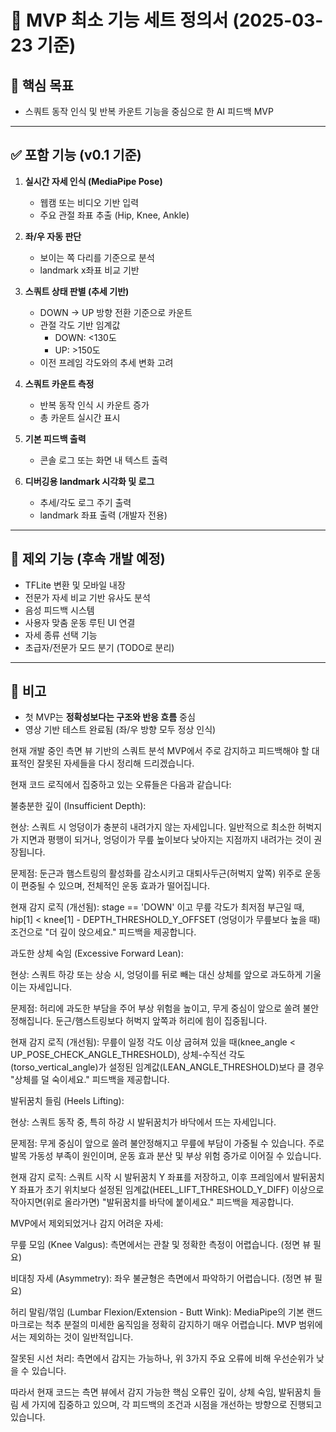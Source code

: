 # 🧩 MVP 최소 기능 세트 정의서 (2025-03-23 기준)

## 🎯 핵심 목표
- 스쿼트 동작 인식 및 반복 카운트 기능을 중심으로 한 AI 피드백 MVP

---

## ✅ 포함 기능 (v0.1 기준)

1. **실시간 자세 인식 (MediaPipe Pose)**
   - 웹캠 또는 비디오 기반 입력
   - 주요 관절 좌표 추출 (Hip, Knee, Ankle)

2. **좌/우 자동 판단**
   - 보이는 쪽 다리를 기준으로 분석
   - landmark x좌표 비교 기반

3. **스쿼트 상태 판별 (추세 기반)**
   - DOWN → UP 방향 전환 기준으로 카운트
   - 관절 각도 기반 임계값
     - DOWN: <130도
     - UP: >150도
   - 이전 프레임 각도와의 추세 변화 고려

4. **스쿼트 카운트 측정**
   - 반복 동작 인식 시 카운트 증가
   - 총 카운트 실시간 표시

5. **기본 피드백 출력**
   - 콘솔 로그 또는 화면 내 텍스트 출력

6. **디버깅용 landmark 시각화 및 로그**
   - 추세/각도 로그 주기 출력
   - landmark 좌표 출력 (개발자 전용)

---

## 📝 제외 기능 (후속 개발 예정)
- TFLite 변환 및 모바일 내장
- 전문가 자세 비교 기반 유사도 분석
- 음성 피드백 시스템
- 사용자 맞춤 운동 루틴 UI 연결
- 자세 종류 선택 기능
- 초급자/전문가 모드 분기 (TODO로 분리)

---

## 📌 비고
- 첫 MVP는 **정확성보다는 구조와 반응 흐름** 중심
- 영상 기반 테스트 완료됨 (좌/우 방향 모두 정상 인식)






현재 개발 중인 측면 뷰 기반의 스쿼트 분석 MVP에서 주로 감지하고 피드백해야 할 대표적인 잘못된 자세들을 다시 정리해 드리겠습니다.

현재 코드 로직에서 집중하고 있는 오류들은 다음과 같습니다:

불충분한 깊이 (Insufficient Depth):

현상: 스쿼트 시 엉덩이가 충분히 내려가지 않는 자세입니다. 일반적으로 최소한 허벅지가 지면과 평행이 되거나, 엉덩이가 무릎 높이보다 낮아지는 지점까지 내려가는 것이 권장됩니다.

문제점: 둔근과 햄스트링의 활성화를 감소시키고 대퇴사두근(허벅지 앞쪽) 위주로 운동이 편중될 수 있으며, 전체적인 운동 효과가 떨어집니다.

현재 감지 로직 (개선됨): stage == 'DOWN' 이고 무릎 각도가 최저점 부근일 때, hip[1] < knee[1] - DEPTH_THRESHOLD_Y_OFFSET (엉덩이가 무릎보다 높을 때) 조건으로 "더 깊이 앉으세요." 피드백을 제공합니다.

과도한 상체 숙임 (Excessive Forward Lean):

현상: 스쿼트 하강 또는 상승 시, 엉덩이를 뒤로 빼는 대신 상체를 앞으로 과도하게 기울이는 자세입니다.

문제점: 허리에 과도한 부담을 주어 부상 위험을 높이고, 무게 중심이 앞으로 쏠려 불안정해집니다. 둔근/햄스트링보다 허벅지 앞쪽과 허리에 힘이 집중됩니다.

현재 감지 로직 (개선됨): 무릎이 일정 각도 이상 굽혀져 있을 때(knee_angle < UP_POSE_CHECK_ANGLE_THRESHOLD), 상체-수직선 각도(torso_vertical_angle)가 설정된 임계값(LEAN_ANGLE_THRESHOLD)보다 클 경우 "상체를 덜 숙이세요." 피드백을 제공합니다.

발뒤꿈치 들림 (Heels Lifting):

현상: 스쿼트 동작 중, 특히 하강 시 발뒤꿈치가 바닥에서 뜨는 자세입니다.

문제점: 무게 중심이 앞으로 쏠려 불안정해지고 무릎에 부담이 가중될 수 있습니다. 주로 발목 가동성 부족이 원인이며, 운동 효과 분산 및 부상 위험 증가로 이어질 수 있습니다.

현재 감지 로직: 스쿼트 시작 시 발뒤꿈치 Y 좌표를 저장하고, 이후 프레임에서 발뒤꿈치 Y 좌표가 초기 위치보다 설정된 임계값(HEEL_LIFT_THRESHOLD_Y_DIFF) 이상으로 작아지면(위로 올라가면) "발뒤꿈치를 바닥에 붙이세요." 피드백을 제공합니다.

MVP에서 제외되었거나 감지 어려운 자세:

무릎 모임 (Knee Valgus): 측면에서는 관찰 및 정확한 측정이 어렵습니다. (정면 뷰 필요)

비대칭 자세 (Asymmetry): 좌우 불균형은 측면에서 파악하기 어렵습니다. (정면 뷰 필요)

허리 말림/꺾임 (Lumbar Flexion/Extension - Butt Wink): MediaPipe의 기본 랜드마크로는 척추 분절의 미세한 움직임을 정확히 감지하기 매우 어렵습니다. MVP 범위에서는 제외하는 것이 일반적입니다.

잘못된 시선 처리: 측면에서 감지는 가능하나, 위 3가지 주요 오류에 비해 우선순위가 낮을 수 있습니다.

따라서 현재 코드는 측면 뷰에서 감지 가능한 핵심 오류인 깊이, 상체 숙임, 발뒤꿈치 들림 세 가지에 집중하고 있으며, 각 피드백의 조건과 시점을 개선하는 방향으로 진행되고 있습니다.